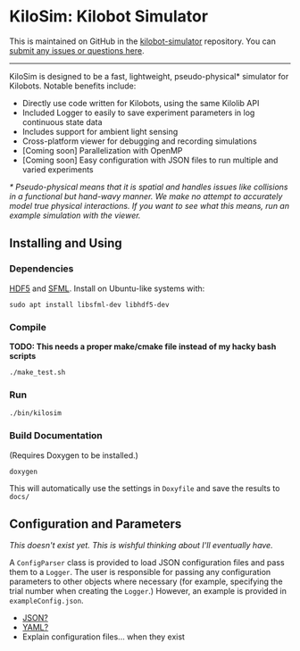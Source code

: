 # KiloSim: Kilobot Simulator

This is maintained on GitHub in the [kilobot-simulator](https://github.com/jtebert/kilosim) repository. You can [submit any issues or questions here](https://github.com/jtebert/kilosim/issues).

---

KiloSim is designed to be a fast, lightweight, pseudo-physical* simulator for Kilobots. Notable benefits include:

- Directly use code written for Kilobots, using the same Kilolib API
- Included Logger to easily to save experiment parameters in log continuous state data
- Includes support for ambient light sensing
- Cross-platform viewer for debugging and recording simulations
- [Coming soon] Parallelization with OpenMP
- [Coming soon] Easy configuration with JSON files to run multiple and varied experiments

_* Pseudo-physical means that it is spatial and handles issues like collisions in a functional but hand-wavy manner. We make no attempt to accurately model true physical interactions. If you want to see what this means, run an example simulation with the viewer._

## Installing and Using

### Dependencies

[HDF5](https://portal.hdfgroup.org/display/HDF5/HDF5) and [SFML](https://www.sfml-dev.org/index.php). Install on Ubuntu-like systems with:

 `sudo apt install libsfml-dev libhdf5-dev`

### Compile

**TODO: This needs a proper make/cmake file instead of my hacky bash scripts**

`./make_test.sh`

### Run

`./bin/kilosim`

### Build Documentation

(Requires Doxygen to be installed.)

`doxygen`

This will automatically use the settings in `Doxyfile` and save the results to `docs/`

## Configuration and Parameters

*This doesn't exist yet. This is wishful thinking about I'll eventually have.*

A `ConfigParser` class is provided to load JSON configuration files and pass them to a `Logger`. The user is responsible for passing any configuration parameters to other objects where necessary (for example, specifying the trial number when creating the `Logger`.) However, an example is provided in `exampleConfig.json`.

- [JSON?](https://github.com/nlohmann/json)
- [YAML?](https://github.com/jbeder/yaml-cpp)
- Explain configuration files... when they exist
